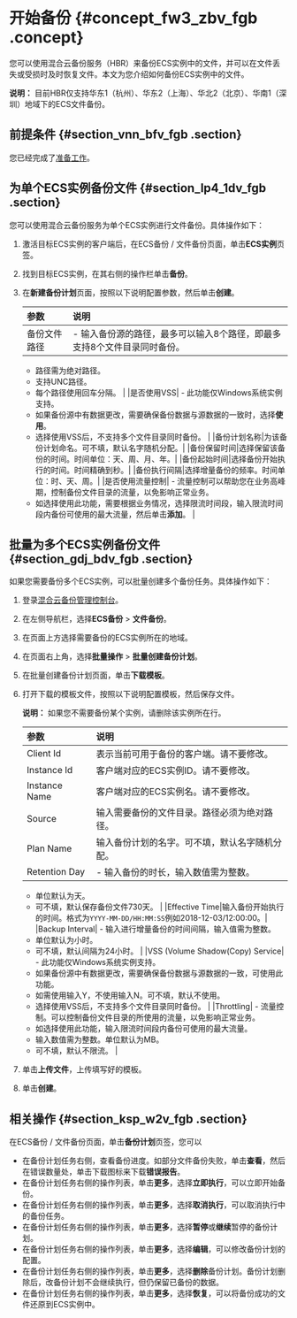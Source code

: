 # 开始备份 {#concept_fw3_zbv_fgb .concept}

您可以使用混合云备份服务（HBR）来备份ECS实例中的文件，并可以在文件丢失或受损时及时恢复文件。本文为您介绍如何备份ECS实例中的文件。

**说明：** 目前HBR仅支持华东1（杭州）、华东2（上海）、华北2（北京）、华南1（深圳）地域下的ECS文件备份。

## 前提条件 {#section_vnn_bfv_fgb .section}

您已经完成了[准备工作](intl.zh-CN/ECS备份/文件备份/准备工作.md)。

## 为单个ECS实例备份文件 {#section_lp4_1dv_fgb .section}

您可以使用混合云备份服务为单个ECS实例进行文件备份。具体操作如下：

1.  激活目标ECS实例的客户端后，在ECS备份 / 文件备份页面，单击**ECS实例**页签。
2.  找到目标ECS实例，在其右侧的操作栏单击**备份**。
3.  在**新建备份计划**页面，按照以下说明配置参数，然后单击**创建**。

    |参数|说明|
    |:-|:-|
    |备份文件路径|     -   输入备份源的路径，最多可以输入8个路径，即最多支持8个文件目录同时备份。
    -   路径需为绝对路径。
    -   支持UNC路径。
    -   每个路径使用回车分隔。
 |
    |是否使用VSS|     -   此功能仅Windows系统实例支持。
    -   如果备份源中有数据更改，需要确保备份数据与源数据的一致时，选择**使用**。
    -   选择使用VSS后，不支持多个文件目录同时备份。
 |
    |备份计划名称|为该备份计划命名。可不填，默认名字随机分配。|
    |备份保留时间|选择保留该备份的时间。时间单位：天、周、月、年。|
    |备份起始时间|选择备份开始执行的时间。时间精确到秒。|
    |备份执行间隔|选择增量备份的频率。时间单位：时、天、周。|
    |是否使用流量控制|     -   流量控制可以帮助您在业务高峰期，控制备份文件目录的流量，以免影响正常业务。
    -   如选择使用此功能，需要根据业务情况，选择限流时间段，输入限流时间段内备份可使用的最大流量，然后单击**添加**。
 |


## 批量为多个ECS实例备份文件 {#section_gdj_bdv_fgb .section}

如果您需要备份多个ECS实例，可以批量创建多个备份任务。具体操作如下：

1.  登录[混合云备份管理控制台](https://hbr.console.aliyun.com)。
2.  在左侧导航栏，选择**ECS备份** \> **文件备份**。
3.  在页面上方选择需要备份的ECS实例所在的地域。
4.  在页面右上角，选择**批量操作** \> **批量创建备份计划**。
5.  在批量创建备份计划页面，单击**下载模板**。
6.  打开下载的模板文件，按照以下说明配置模板，然后保存文件。

    **说明：** 如果您不需要备份某个实例，请删除该实例所在行。

    |参数|说明|
    |:-|:-|
    |Client Id|表示当前可用于备份的客户端。请不要修改。|
    |Instance Id|客户端对应的ECS实例ID。请不要修改。|
    |Instance Name|客户端对应的ECS实例名。请不要修改。|
    |Source|输入需要备份的文件目录。路径必须为绝对路径。|
    |Plan Name|输入备份计划的名字。可不填，默认名字随机分配。|
    |Retention Day|     -   输入备份的时长，输入数值需为整数。
    -   单位默认为天。
    -   可不填，默认保存备份文件730天。
 |
    |Effective Time|输入备份开始执行的时间。格式为`YYYY-MM-DD/HH:MM:SS`例如2018-12-03/12:00:00。|
    |Backup Interval|     -   输入进行增量备份的时间间隔，输入值需为整数。
    -   单位默认为小时。
    -   可不填，默认间隔为24小时。
 |
    |VSS \(Volume Shadow\(Copy\) Service|     -   此功能仅Windows系统实例支持。
    -   如果备份源中有数据更改，需要确保备份数据与源数据的一致，可使用此功能。
    -   如需使用输入Y，不使用输入N。可不填，默认不使用。
    -   选择使用VSS后，不支持多个文件目录同时备份。
 |
    |Throttling|     -   流量控制。可以控制备份文件目录的所使用的流量，以免影响正常业务。
    -   如选择使用此功能，输入限流时间段内备份可使用的最大流量。
    -   输入数值需为整数。单位默认为MB。
    -   可不填，默认不限流。
 |

7.  单击**上传文件**，上传填写好的模板。
8.  单击**创建**。

## 相关操作 {#section_ksp_w2v_fgb .section}

在ECS备份 / 文件备份页面，单击**备份计划**页签，您可以

-   在备份计划任务右侧，查看备份进度。如部分文件备份失败，单击**查看**，然后在错误数量处，单击下载图标来下载**错误报告**。
-   在备份计划任务右侧的操作列表，单击**更多**，选择**立即执行**，可以立即开始备份。
-   在备份计划任务右侧的操作列表，单击**更多**，选择**取消执行**，可以取消执行中的备份任务。
-   在备份计划任务右侧的操作列表，单击**更多**，选择**暂停**或**继续**暂停的备份计划。
-   在备份计划任务右侧的操作列表，单击**更多**，选择**编辑**，可以修改备份计划的配置。
-   在备份计划任务右侧的操作列表，单击**更多**，选择**删除**备份计划。备份计划删除后，改备份计划不会继续执行，但仍保留已备份的数据。
-   在备份计划任务右侧的操作列表，单击**更多**，选择**恢复**，可以将备份成功的文件还原到ECS实例中。

